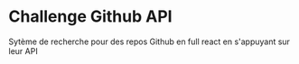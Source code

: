 # Challenge Github API

Sytème de recherche pour des repos Github en full react en s'appuyant sur leur API
